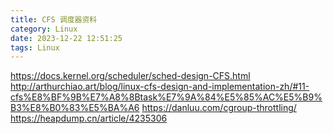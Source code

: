 ```yaml
---
title: CFS 调度器资料
category: Linux
date: 2023-12-22 12:51:25
tags: Linux
---
```


https://docs.kernel.org/scheduler/sched-design-CFS.html
http://arthurchiao.art/blog/linux-cfs-design-and-implementation-zh/#11-cfs%E8%BF%9B%E7%A8%8Btask%E7%9A%84%E5%85%AC%E5%B9%B3%E8%B0%83%E5%BA%A6
https://danluu.com/cgroup-throttling/
https://heapdump.cn/article/4235306